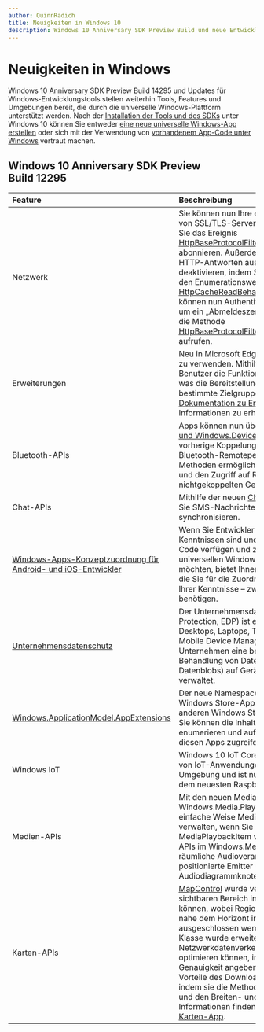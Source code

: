 ```yaml
---
author: QuinnRadich
title: Neuigkeiten in Windows 10
description: Windows 10 Anniversary SDK Preview Build und neue Entwicklungstools stellen Werkzeuge, Features und Umgebungen zur Verfügung, die durch die neue universelle Windows-Plattform unterstützt werden.
---
```


# Neuigkeiten in Windows

Windows 10 Anniversary SDK Preview Build 14295 und Updates für Windows-Entwicklungstools stellen weiterhin Tools, Features und Umgebungen bereit, die durch die universelle Windows-Plattform unterstützt werden. Nach der [Installation der Tools und des SDKs](https://developer.microsoft.com/en-us/windows/downloads#_blank) unter Windows 10 können Sie entweder [eine neue universelle Windows-App erstellen](https://msdn.microsoft.com/library/windows/apps/bg124288) oder sich mit der Verwendung von [vorhandenem App-Code unter Windows](https://msdn.microsoft.com/library/windows/apps/mt238321) vertraut machen.

## Windows 10 Anniversary SDK Preview Build 12295

Feature | Beschreibung
 :---- | :----
Netzwerk | Sie können nun Ihre eigene angepasste Validierung von SSL/TLS-Serverzertifikaten bereitstellen, indem Sie das Ereignis [HttpBaseProtocolFilter.ServerCustomValidationRequest](https://msdn.microsoft.com/library/windows/apps/windows.web.http.filters.httpbaseprotocolfilter.aspx#_blank) abonnieren. Außerdem können Sie das Lesen von HTTP-Antworten aus dem Cache vollständig deaktivieren, indem Sie in einer HTTP-Anforderung den Enumerationswert [HttpCacheReadBehavior.NoCache](https://msdn.microsoft.com/library/windows/apps/windows.web.http.filters.httpcachereadbehavior.aspx#_blank) angeben. Sie können nun Authentifizierungsinformationen löschen, um ein „Abmeldeszenario“ zu ermöglichen, indem Sie die Methode [HttpBaseProtocolFilter.ClearAuthenticationCache](https://msdn.microsoft.com/library/windows/apps/windows.web.http.filters.httpbaseprotocolfilter.aspx#_blank) aufrufen.
Erweiterungen | Neu in Microsoft Edge ist die Fähigkeit, Erweiterungen zu verwenden. Mithilfe von Erweiterungen können Benutzer die Funktionen von Microsoft Edge erweitern, was die Bereitstellung von Nischenfunktionen für bestimmte Zielgruppen ermöglicht. Sehen Sie sich die [Dokumentation zu Erweiterungen](https://developer.microsoft.com/en-us/microsoft-edge/platform/documentation/extensions/#_blank) an, um weitere Informationen zu erhalten.
Bluetooth-APIs | Apps können nun über [Windows.Devices.Bluetooth und Windows.Devices.Bluetooth.Rfcomm](https://msdn.microsoft.com/library/windows/apps/windows.devices.bluetooth.aspx#_blank) ohne vorherige Koppelung auf RFCOMM-Dienste von Bluetooth-Remoteperipheriegeräten zugreifen. Neue Methoden ermöglichen Apps das Durchsuchen von und den Zugriff auf RFCOMM-Dienste auf nichtgekoppelten Geräten.
Chat-APIs | Mithilfe der neuen [ChatSyncManager](https://msdn.microsoft.com/library/windows/apps/mt414181.aspx#_blank)-Klasse können Sie SMS-Nachrichten in und aus der Cloud synchronisieren.
[Windows-Apps-Konzeptzuordnung für Android- und iOS-Entwickler](https://msdn.microsoft.com/windows/uwp/porting/android-ios-uwp-map#_blank) | Wenn Sie Entwickler mit Android- oder iOS-Kenntnissen sind und/oder über den entsprechenden Code verfügen und zu Windows 10 und zur universellen Windows-Plattform (UWP) wechseln möchten, bietet Ihnen dieser Artikel alle Informationen, die Sie für die Zuordnung der Plattformfeatures – und Ihrer Kenntnisse – zwischen den drei Plattformen benötigen.
[Unternehmensdatenschutz](https://msdn.microsoft.com/windows/uwp/enterprise/edp-hub?branch=build2016#_blank) | Der Unternehmensdatenschutz (Enterprise Data Protection, EDP) ist ein Satz von Features auf Desktops, Laptops, Tablets und Smartphones für das Mobile Device Management (MDM). EDP bietet Unternehmen eine bessere Kontrolle über die Behandlung von Daten (Unternehmensdateien und Datenblobs) auf Geräten, die das Unternehmen verwaltet.
[Windows.ApplicationModel.AppExtensions](https://msdn.microsoft.com/library/windows/apps/windows.applicationmodel.appextensions.aspx#_blank) | Der neue Namespace AppExtensions ermöglicht Ihrer Windows Store-App das Hosten von Inhalten, die von anderen Windows Store-Apps bereitgestellt werden. Sie können die Inhalte dieser Apps ermitteln und enumerieren und auf schreibgeschützte Inhalte aus diesen Apps zugreifen.
Windows IoT | Windows 10 IoT Core ermöglicht Ihnen die Erstellung von IoT-Anwendungen in der vertrauten Windows-Umgebung und ist nun auf Raspberry Pi 3 verfügbar, dem neuesten Raspberry Pi-Board.
Medien-APIs | Mit den neuen MediaBreak-APIs im Windows.Media.Playback-Namespace können Sie auf einfache Weise Medienunterbrechungen planen und verwalten, wenn Sie Medien mit MediaSource und MediaPlaybackItem wiedergeben. Neue AudioGraph-APIs im Windows.Media.Audio-Namespace fügen eine räumliche Audioverarbeitung hinzu, mit der Sie 3D-positionierte Emitter und Listener zu Audiodiagrammknoten zuweisen können.
Karten-APIs | [MapControl](https://msdn.microsoft.com/library/windows/apps/windows.ui.xaml.controls.maps.mapcontrol.aspx#_blank) wurde verbessert, sodass Entwickler einen sichtbaren Bereich in der Nähe der Kamera abrufen können, wobei Regionen in großer Entfernung und nahe dem Horizont in besonders schrägen Ansichten ausgeschlossen werden. Die [MapLocationFinder](https://msdn.microsoft.com/library/windows/apps/windows.services.maps.maplocationfinder.aspx#_blank)-Klasse wurde erweitert, sodass Entwickler den Netzwerkdatenverkehr für das umgekehrte Geocoding optimieren können, indem sie die gewünschte Genauigkeit angeben. Entwickler können nun die Vorteile des Downloads von Offlinekarten nutzen, indem sie die Methode [LaunchUriAsync](https://msdn.microsoft.com/library/windows/apps/hh701480.aspx#_blank) verwenden und den Breiten- und Längengrad angeben. Weitere Informationen finden Sie unter [Starten der Windows-Karten-App](https://msdn.microsoft.com/windows/uwp/launch-resume/launch-maps-app#_blank).


<!--HONumber=Jun16_HO3-->


